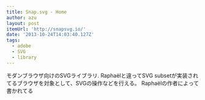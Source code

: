 ```yaml
---
title: Snap.svg - Home
author: azu
layout: post
itemUrl: 'http://snapsvg.io/'
date: '2013-10-24T14:03:40.127Z'
tags:
  - adobe
  - SVG
  - library
---
```

モダンブラウザ向けのSVGライブラリ.
Raphaëlと違ってSVG subsetが実装されてるブラウザを対象として、SVGの操作などを行える。
Raphaëlの作者によって書かれてる
